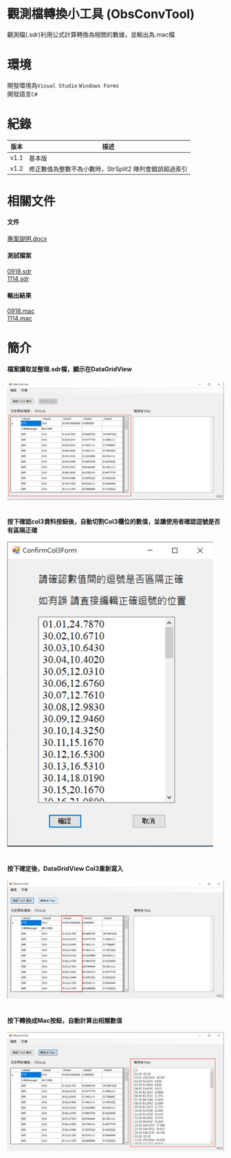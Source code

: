 # 觀測檔轉換小工具 (ObsConvTool)
觀測檔(.sdr)利用公式計算轉換為相關的數據，並輸出為.mac檔
# 環境
開發環境為`Visual Studio` `Windows Forms`<br>
開發語言`C#`
# 紀錄
|版本|描述|
|----|----|
|v1.1|基本版|
|v1.2|修正數值為整數不為小數時，StrSplit2 陣列會錯誤超過索引|

# 相關文件
#### 文件
[專案說明.docx](doc/專案說明.docx "Title")
#### 測試檔案
[0918.sdr](doc/0918.sdr "Title")<br>
[1114.sdr](doc/1114.sdr "Title")
#### 輸出結果
[0918.mac](doc/0918.mac "Title")<br>
[1114.mac](doc/1114.mac "Title")
# 簡介
#### 檔案讀取並整理.sdr檔，顯示在DataGridView
![](Pic/img1.png)
#### <br>按下確認col3資料按鈕後，自動切割Col3欄位的數值，並讓使用者確認逗號是否有區隔正確
![](Pic/img2.png)
#### <br>按下確定後，DataGridView Col3重新寫入
![](Pic/img3.png)
#### <br>按下轉換成Mac按鈕，自動計算出相關數值
![](Pic/img4.png)
